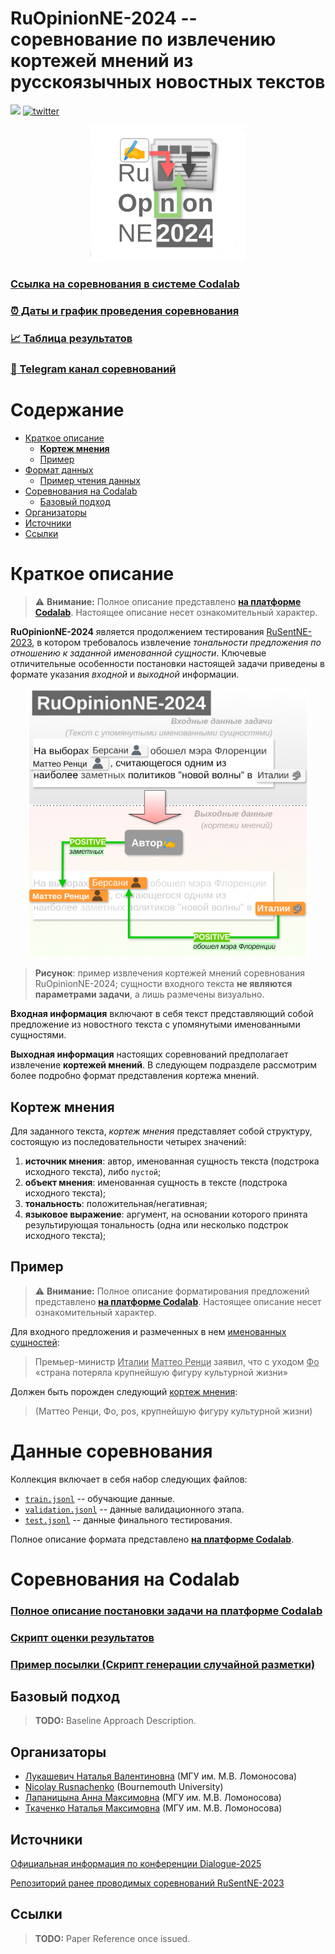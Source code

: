 # RuOpinionNE-2024 -- соревнование по извлечению кортежей мнений из русскоязычных новостных текстов
[![](https://img.shields.io/badge/telegram-blue?logo=telegram)](https://t.me/RuOpinionNE2024) 
[![twitter](https://img.shields.io/twitter/url/https/shields.io.svg?style=social)](https://x.com/nicolayr_/status/1846614551749337521)

<p align="center">
    <a href="https://codalab.lisn.upsaclay.fr/competitions/20244"><img src="logo.png" width="250"/></a>
</p>

### [Ссылка на соревнования в системе Codalab](https://codalab.lisn.upsaclay.fr/competitions/20244)

### [:alarm_clock: Даты и график проведения соревнования](https://codalab.lisn.upsaclay.fr/competitions/20244#learn_the_details-terms_and_conditions)

### [:chart_with_upwards_trend:  Таблица результатов](https://codalab.lisn.upsaclay.fr/competitions/20244#results)

### [:newspaper: Telegram канал соревнований](https://t.me/RuOpinionNE2024)

# Содержание

* [Краткое описание](#краткое-описание)
   * [**Кортеж мнения**](#кортеж-мнения)
   * [Пример](#пример)
* [Формат данных](#формат-данных)
    * [Пример чтения данных](#пример-чтения-данных)
* [Соревнования на Codalab](#соревнования-на-codalab)
    * [Базовый подход](#базовый-подход)
* [Организаторы](#организаторы)
* [Источники](#источники)
* [Ссылки](#ссылки)

# Краткое описание 

> ⚠️ **Внимание:** Полное описание представлено **[на платформе Codalab](https://codalab.lisn.upsaclay.fr/competitions/20244#learn_the_details-overview)**. 
> Настоящее описание несет ознакомительный характер.

**RuOpinionNE-2024** является продолжением тестирования [RuSentNE-2023](https://www.dialog-21.ru/evaluation/2023/rusentne/), 
в котором требовалось извлечение *тональности предложения по отношению к заданной именованной сущности*. 
Ключевые отличительные особенности постановки настоящей задачи приведены в формате указания *входной* и *выходной* информации.

<p align="center">
    <img src="example-ru.png" width="450"/>
</p>

> **Рисунок**: пример извлечения кортежей мнений соревнования RuOpinionNE-2024; 
> сущности входного текста **не являются параметрами задачи**, а лишь размечены визуально.

**Входная информация** включают в себя текст представляющий собой предложение из новостного текста с упомянутыми именованными сущностями. 

**Выходная информация** настоящих соревнований предполагает извлечение **кортежей мнений**.
В следующем подразделе рассмотрим более подробно формат представления кортежа мнений.

## Кортеж мнения

Для заданного текста, 
*кортеж мнения* представляет собой структуру, состоящую из последовательности четырех значений:
1. **источник мнения**: автор, именованная сущность текста (подстрока исходного текста), либо `пустой`;
2. **объект мнения**: именованная сущность в тексте (подстрока исходного текста);
3. **тональность**: положительная/негативная;
4. **языковое выражение**: аргумент, на основании которого принята результирующая тональность (одна или несколько подстрок исходного текста);

## Пример

> ⚠️ **Внимание:** Полное описание форматирования предложений представлено **[на платформе Codalab](https://codalab.lisn.upsaclay.fr/competitions/20244#learn_the_details-overview)**.
> Настоящее описание несет ознакомительный характер.

Для входного предложения и размеченных в нем <ins>именованных сущностей</ins>:
> Премьер-министр <ins>Италии</ins> <ins>Маттео Ренци</ins> заявил, что с уходом <ins>Фо</ins> «страна потеряла крупнейшую фигуру культурной жизни»

Должен быть порожден следующий [кортеж мнения](#кортеж-мнения):
> (Маттео Ренци, Фо, pos, крупнейшую фигуру культурной жизни)


# Данные соревнования 

Коллекция включает в себя набор следующих файлов:
* [`train.jsonl`](train.jsonl) -- обучающие данные.
* [`validation.jsonl`](validation.jsonl) -- данные валидационного этапа.
* [`test.jsonl`](test.jsonl) -- данные финального тестирования.

Полное описание формата представлено **[на платформе Codalab](https://codalab.lisn.upsaclay.fr/competitions/20244#learn_the_details-overview)**.

# Соревнования на Codalab

### [Полное описание постановки задачи на платформе Codalab](https://codalab.lisn.upsaclay.fr/competitions/20244#learn_the_details-overview)

### [Скрипт оценки результатов](codalab/evaluation.py)

### [Пример посылки (Скрипт генерации случайной разметки)](tests/test_stress_eval.py)

## Базовый подход

> **TODO:** Baseline Approach Description.

## Организаторы
* [Лукашевич Наталья Валентиновна](https://scholar.google.com/citations?user=FKkWXLkAAAAJ&hl=en) (МГУ им. М.В. Ломоносова)
* [Nicolay Rusnachenko](https://nicolay-r.github.io/) (Bournemouth University)
* [Лапаницына Анна Максимовна](https://github.com/ann-ari) (МГУ им. М.В. Ломоносова)
* [Ткаченко Наталья Максимовна](https://github.com/nm-tkachenko) (МГУ им. М.В. Ломоносова)

## Источники

[Официальная информация по конференции Dialogue-2025](https://www.dialog-21.ru/evaluation/2024/ruopinionne/)

[Репозиторий ранее проводимых соревнований RuSentNE-2023](https://github.com/dialogue-evaluation/RuSentNE-evaluation)

## Ссылки

> **TODO:** Paper Reference once issued.
